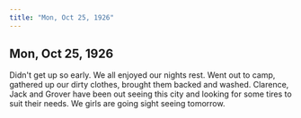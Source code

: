 ```yaml
---  
title: "Mon, Oct 25, 1926"  
---  
```

## Mon, Oct 25, 1926
Didn't get up so early. We all enjoyed our nights rest. Went out to camp, gathered up our dirty clothes, brought them backed and washed. Clarence, Jack and Grover have been out seeing this city and looking for some tires to suit their needs. We girls are going sight seeing tomorrow.

